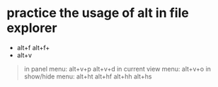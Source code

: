 # practice the usage of alt in file explorer
- alt+f
alt+f+<number>
- alt+v
> in panel menu:
alt+v+p
alt+v+d
> in current view menu:
alt+v+o
> in show/hide menu:
alt+ht
alt+hf
alt+hh
alt+hs
